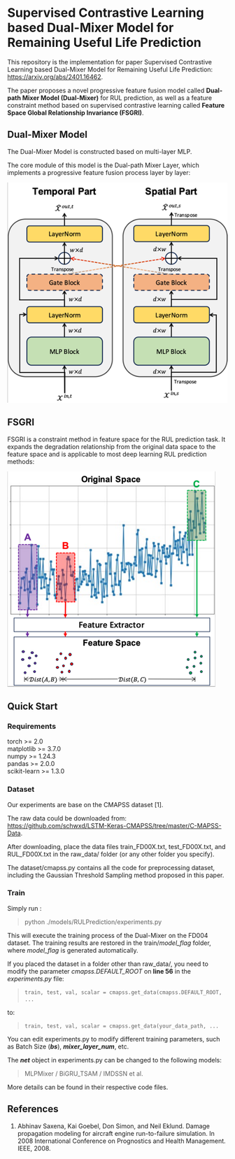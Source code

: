 # Supervised Contrastive Learning based Dual-Mixer Model for Remaining Useful Life Prediction
This repository is the implementation for paper Supervised Contrastive Learning based Dual-Mixer Model for Remaining Useful Life Prediction: https://arxiv.org/abs/2401.16462. 

The paper proposes a novel progressive feature fusion model called **Dual-path Mixer Model (Dual-Mixer)** for RUL prediction, 
as well as a feature constraint method based on supervised contrastive learning called **Feature Space Global Relationship Invariance (FSGRI)**.

## Dual-Mixer Model
The Dual-Mixer Model is constructed based on multi-layer MLP. 

The core module of this model is the Dual-path Mixer Layer, which implements a progressive feature fusion process layer by layer:

![Layer Structure](.assets/layer_structure.png "Dual-Mixer Layer")

## FSGRI
FSGRI is a constraint method in feature space for the RUL prediction task. It expands the degradation relationship 
from the original data space to the feature space and is applicable to most deep learning RUL prediction methods:

![FSGRI](.assets/FSGRI.png "FSGRI")

## Quick Start

### Requirements
torch >= 2.0  
matplotlib >= 3.7.0  
numpy >= 1.24.3  
pandas >= 2.0.0  
scikit-learn >= 1.3.0

### Dataset
Our experiments are base on the CMAPSS dataset [1]. 

The raw data could be downloaded from: https://github.com/schwxd/LSTM-Keras-CMAPSS/tree/master/C-MAPSS-Data.

After downloading, place the data files train_FD00X.txt, test_FD00X.txt, 
and RUL_FD00X.txt in the raw_data/ folder (or any other folder you specify).

The dataset/cmapss.py contains all the code for preprocessing dataset, including the Gaussian Threshold Sampling method proposed
in this paper.

### Train
Simply run :
> python ./models/RULPrediction/experiments.py

This will execute the training process of the Dual-Mixer on the FD004 dataset. The training results are restored in
the train/*model_flag* folder, where *model_flag* is generated automatically.

If you placed the dataset in a folder other than raw_data/, you need to modify the parameter 
*cmapss.DEFAULT_ROOT* on **line 56** in the *experiments.py* file:
>     train, test, val, scalar = cmapss.get_data(cmapss.DEFAULT_ROOT, ...

to:
>     train, test, val, scalar = cmapss.get_data(your_data_path, ...

You can edit experiments.py to modify different training parameters, such as Batch Size (***bs***), ***mixer_layer_num***, etc.

The ***net*** object in experiments.py can be changed to the following models:
> MLPMixer / BiGRU_TSAM / IMDSSN et al.

More details can be found in their respective code files.


## References
1. Abhinav Saxena, Kai Goebel, Don Simon, and Neil Eklund. Damage propagation modeling for aircraft engine run-to-failure simulation. In
2008 International Conference on Prognostics and Health Management. IEEE, 2008.
